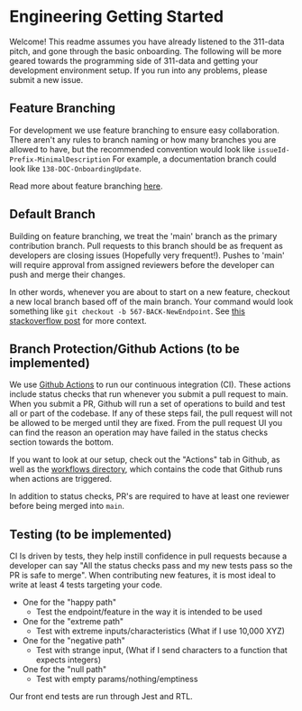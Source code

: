 # Engineering Getting Started
Welcome! This readme assumes you have already listened to the 311-data pitch, and gone through the basic onboarding. The following will be more geared towards the programming side of 311-data and getting your development environment setup. If you run into any problems, please submit a new issue.

## Feature Branching
For development we use feature branching to ensure easy collaboration. There aren't any rules to branch naming or how many branches you are allowed to have, but the recommended convention would look like `issueId-Prefix-MinimalDescription`
For example, a documentation branch could look like `138-DOC-OnboardingUpdate`.

Read more about feature branching [here](https://www.atlassian.com/git/tutorials/comparing-workflows/feature-branch-workflow).

## Default Branch
Building on feature branching, we treat the 'main' branch as the primary contribution branch. Pull requests to this branch should be as frequent as developers are closing issues (Hopefully very frequent!). Pushes to 'main' will require approval from assigned reviewers before the developer can push and merge their changes.

In other words, whenever you are about to start on a new feature, checkout a new local branch based off of the main branch. Your command would look something like `git checkout -b 567-BACK-NewEndpoint`. See [this stackoverflow post](https://stackoverflow.com/questions/4470523/create-a-branch-in-git-from-another-branch) for more context.

## Branch Protection/Github Actions (to be implemented)
We use [Github Actions](https://github.com/features/actions) to run our continuous integration (CI). These actions include status checks that run whenever you submit a pull request to main. When you submit a PR, Github will run a set of operations to build and test all or part of the codebase. If any of these steps fail, the pull request will not be allowed to be merged until they are fixed. From the pull request UI you can find the reason an operation may have failed in the status checks section towards the bottom.

If you want to look at our setup, check out the "Actions" tab in Github, as well as the [workflows directory](https://github.com/hackforla/311-data/tree/master/.github/workflows), which contains the code that Github runs when actions are triggered.

In addition to status checks, PR's are required to have at least one reviewer before being merged into `main`.

## Testing (to be implemented)
CI Is driven by tests, they help instill confidence in pull requests because a developer can say "All the status checks pass and my new tests pass so the PR is safe to merge". When contributing new features, it is most ideal to write at least 4 tests targeting your code.
  - One for the "happy path"
    - Test the endpoint/feature in the way it is intended to be used
  - One for the "extreme path"
    - Test with extreme inputs/characteristics (What if I use 10,000 XYZ)
  - One for the "negative path"
    - Test with strange input, (What if I send characters to a function that expects integers)
  - One for the "null path"
    - Test with empty params/nothing/emptiness
   
      
Our front end tests are run through Jest and RTL.
